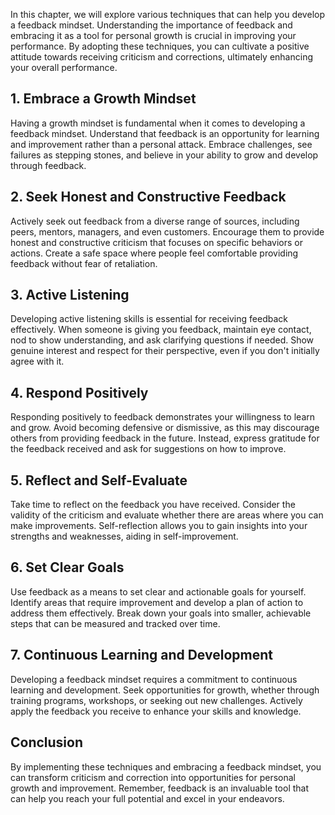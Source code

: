 
In this chapter, we will explore various techniques that can help you develop a feedback mindset. Understanding the importance of feedback and embracing it as a tool for personal growth is crucial in improving your performance. By adopting these techniques, you can cultivate a positive attitude towards receiving criticism and corrections, ultimately enhancing your overall performance.

1\. Embrace a Growth Mindset
---------------------------

Having a growth mindset is fundamental when it comes to developing a feedback mindset. Understand that feedback is an opportunity for learning and improvement rather than a personal attack. Embrace challenges, see failures as stepping stones, and believe in your ability to grow and develop through feedback.

2\. Seek Honest and Constructive Feedback
----------------------------------------

Actively seek out feedback from a diverse range of sources, including peers, mentors, managers, and even customers. Encourage them to provide honest and constructive criticism that focuses on specific behaviors or actions. Create a safe space where people feel comfortable providing feedback without fear of retaliation.

3\. Active Listening
-------------------

Developing active listening skills is essential for receiving feedback effectively. When someone is giving you feedback, maintain eye contact, nod to show understanding, and ask clarifying questions if needed. Show genuine interest and respect for their perspective, even if you don't initially agree with it.

4\. Respond Positively
---------------------

Responding positively to feedback demonstrates your willingness to learn and grow. Avoid becoming defensive or dismissive, as this may discourage others from providing feedback in the future. Instead, express gratitude for the feedback received and ask for suggestions on how to improve.

5\. Reflect and Self-Evaluate
----------------------------

Take time to reflect on the feedback you have received. Consider the validity of the criticism and evaluate whether there are areas where you can make improvements. Self-reflection allows you to gain insights into your strengths and weaknesses, aiding in self-improvement.

6\. Set Clear Goals
------------------

Use feedback as a means to set clear and actionable goals for yourself. Identify areas that require improvement and develop a plan of action to address them effectively. Break down your goals into smaller, achievable steps that can be measured and tracked over time.

7\. Continuous Learning and Development
--------------------------------------

Developing a feedback mindset requires a commitment to continuous learning and development. Seek opportunities for growth, whether through training programs, workshops, or seeking out new challenges. Actively apply the feedback you receive to enhance your skills and knowledge.

Conclusion
----------

By implementing these techniques and embracing a feedback mindset, you can transform criticism and correction into opportunities for personal growth and improvement. Remember, feedback is an invaluable tool that can help you reach your full potential and excel in your endeavors.
